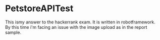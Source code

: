 # PetstoreAPITest
This ismy answer to the hackerrank exam.
It is written in robotframework.
By this time i'm facing an issue with the image upload as in the report sample.
